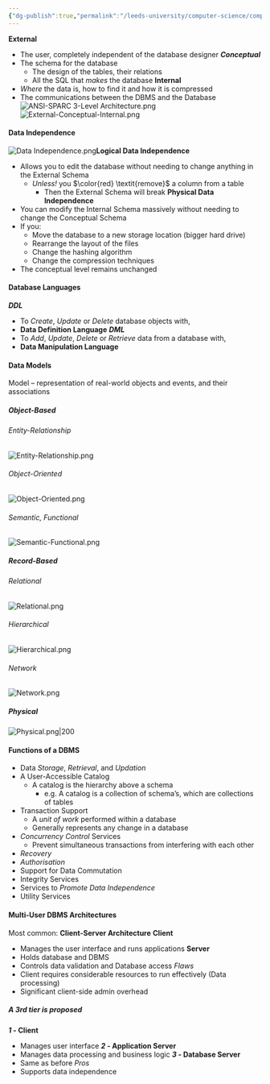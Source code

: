 ```yaml
---
{"dg-publish":true,"permalink":"/leeds-university/computer-science/compulsory-modules/databases/2-database-environment-and-architecture/2-database-environment-and-architecture/"}
---
```


**External**
- The user, completely independent of the database designer
***Conceptual***
- The schema for the database
	- The design of the tables, their relations
	- All the SQL that *makes* the database
**Internal**
- *Where* the data is, how to find it and how it is compressed
- The communications between the DBMS and the Database
![ANSI-SPARC 3-Level Architecture.png](/img/user/Leeds%20University/Computer%20Science/Compulsory%20Modules/Databases/2.%20Database%20Environment%20&%20Architecture/images/ANSI-SPARC%203-Level%20Architecture.png)
![External-Conceptual-Internal.png](/img/user/Leeds%20University/Computer%20Science/Compulsory%20Modules/Databases/2.%20Database%20Environment%20&%20Architecture/images/External-Conceptual-Internal.png)
#### Data Independence
![Data Independence.png](/img/user/Leeds%20University/Computer%20Science/Compulsory%20Modules/Databases/2.%20Database%20Environment%20&%20Architecture/images/Data%20Independence.png)**Logical Data Independence**
- Allows you to edit the database without needing to change anything in the External Schema
	- *Unless!* you $\color{red} \textit{remove}$ a column from a table
		- Then the External Schema will break
**Physical Data Independence**
- You can modify the Internal Schema massively without needing to change the Conceptual Schema
- If you:
	- Move the database to a new storage location (bigger hard drive)
	- Rearrange the layout of the files
	- Change the hashing algorithm
	- Change the compression techniques
- The conceptual level remains unchanged

#### Database Languages
***DDL***
- To *Create*, *Update* or *Delete* database objects with,
- **Data Definition Language**
***DML***
- To *Add*, *Update*, *Delete* or *Retrieve* data from a database with,
- **Data Manipulation Language**
#### Data Models
Model – representation of real-world objects and events, and their associations
##### Object-Based
###### Entity-Relationship
![Entity-Relationship.png](/img/user/Leeds%20University/Computer%20Science/Compulsory%20Modules/Databases/2.%20Database%20Environment%20&%20Architecture/images/Entity-Relationship.png)
###### Object-Oriented
![Object-Oriented.png](/img/user/Leeds%20University/Computer%20Science/Compulsory%20Modules/Databases/2.%20Database%20Environment%20&%20Architecture/images/Object-Oriented.png)
###### Semantic, Functional
![Semantic-Functional.png](/img/user/Leeds%20University/Computer%20Science/Compulsory%20Modules/Databases/2.%20Database%20Environment%20&%20Architecture/images/Semantic-Functional.png)
##### Record-Based
###### Relational
![Relational.png](/img/user/Leeds%20University/Computer%20Science/Compulsory%20Modules/Databases/2.%20Database%20Environment%20&%20Architecture/images/Relational.png)
###### Hierarchical
![Hierarchical.png](/img/user/Leeds%20University/Computer%20Science/Compulsory%20Modules/Databases/2.%20Database%20Environment%20&%20Architecture/images/Hierarchical.png)
###### Network
![Network.png](/img/user/Leeds%20University/Computer%20Science/Compulsory%20Modules/Databases/2.%20Database%20Environment%20&%20Architecture/images/Network.png)
##### Physical
![Physical.png|200](/img/user/Leeds%20University/Computer%20Science/Compulsory%20Modules/Databases/2.%20Database%20Environment%20&%20Architecture/images/Physical.png)

#### Functions of a DBMS
- Data *Storage*, *Retrieval*, and *Updation*
- A User-Accessible Catalog
	- A catalog is the hierarchy above a schema
		- e.g. A catalog is a collection of schema’s, which are collections of tables
- Transaction Support
	- A *unit of work* performed within a database
	- Generally represents any change in a database
- *Concurrency Control* Services
	- Prevent simultaneous transactions from interfering with each other
- *Recovery*
- *Authorisation*
- Support for Data Commutation
- Integrity Services
- Services to *Promote Data Independence*
- Utility Services
#### Multi-User DBMS Architectures
Most common: **Client-Server Architecture**
**Client**
- Manages the user interface and runs applications
**Server**
- Holds database and DBMS
- Controls data validation and Database access
*Flaws*
- Client requires considerable resources to run effectively (Data processing)
- Significant client-side admin overhead
##### A 3rd tier is proposed
***1* - Client**
- Manages user interface
***2* - Application Server**
- Manages data processing and business logic
***3* - Database Server**
- Same as before
*Pros*
- Supports data independence